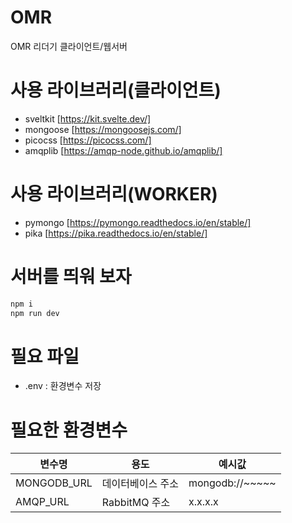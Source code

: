 # OMR
OMR 리더기 클라이언트/웹서버

# 사용 라이브러리(클라이언트)
- sveltkit [https://kit.svelte.dev/]
- mongoose [https://mongoosejs.com/]
- picocss [https://picocss.com/]
- amqplib [https://amqp-node.github.io/amqplib/]

# 사용 라이브러리(WORKER)
- pymongo [https://pymongo.readthedocs.io/en/stable/]
- pika [https://pika.readthedocs.io/en/stable/]

# 서버를 띄워 보자
```bash
npm i
npm run dev
```

# 필요 파일
* .env : 환경변수 저장

# 필요한 환경변수
|변수명|용도|예시값|
|-|-|-|
|MONGODB_URL|데이터베이스 주소|mongodb://~~~~~|
|AMQP_URL|RabbitMQ 주소|x.x.x.x|